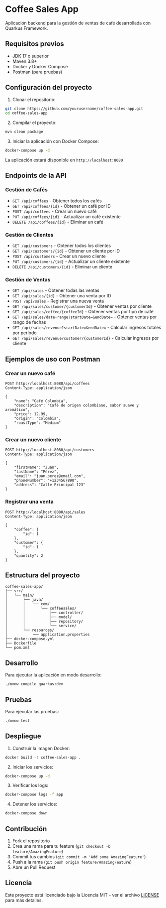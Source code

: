 # Coffee Sales App

Aplicación backend para la gestión de ventas de café desarrollada con Quarkus Framework.

## Requisitos previos

- JDK 17 o superior
- Maven 3.8+
- Docker y Docker Compose
- Postman (para pruebas)

## Configuración del proyecto

1. Clonar el repositorio:
```bash
git clone https://github.com/yourusername/coffee-sales-app.git
cd coffee-sales-app
```

2. Compilar el proyecto:
```bash
mvn clean package
```

3. Iniciar la aplicación con Docker Compose:
```bash
docker-compose up -d
```

La aplicación estará disponible en `http://localhost:8080`

## Endpoints de la API

### Gestión de Cafés

- `GET /api/coffees` - Obtener todos los cafés
- `GET /api/coffees/{id}` - Obtener un café por ID
- `POST /api/coffees` - Crear un nuevo café
- `PUT /api/coffees/{id}` - Actualizar un café existente
- `DELETE /api/coffees/{id}` - Eliminar un café

### Gestión de Clientes

- `GET /api/customers` - Obtener todos los clientes
- `GET /api/customers/{id}` - Obtener un cliente por ID
- `POST /api/customers` - Crear un nuevo cliente
- `PUT /api/customers/{id}` - Actualizar un cliente existente
- `DELETE /api/customers/{id}` - Eliminar un cliente

### Gestión de Ventas

- `GET /api/sales` - Obtener todas las ventas
- `GET /api/sales/{id}` - Obtener una venta por ID
- `POST /api/sales` - Registrar una nueva venta
- `GET /api/sales/customer/{customerId}` - Obtener ventas por cliente
- `GET /api/sales/coffee/{coffeeId}` - Obtener ventas por tipo de café
- `GET /api/sales/date-range?startDate=&endDate=` - Obtener ventas por rango de fechas
- `GET /api/sales/revenue?startDate=&endDate=` - Calcular ingresos totales por período
- `GET /api/sales/revenue/customer/{customerId}` - Calcular ingresos por cliente

## Ejemplos de uso con Postman

### Crear un nuevo café

```http
POST http://localhost:8080/api/coffees
Content-Type: application/json

{
    "name": "Café Colombia",
    "description": "Café de origen colombiano, sabor suave y aromático",
    "price": 12.99,
    "origin": "Colombia",
    "roastType": "Medium"
}
```

### Crear un nuevo cliente

```http
POST http://localhost:8080/api/customers
Content-Type: application/json

{
    "firstName": "Juan",
    "lastName": "Pérez",
    "email": "juan.perez@email.com",
    "phoneNumber": "+1234567890",
    "address": "Calle Principal 123"
}
```

### Registrar una venta

```http
POST http://localhost:8080/api/sales
Content-Type: application/json

{
    "coffee": {
        "id": 1
    },
    "customer": {
        "id": 1
    },
    "quantity": 2
}
```

## Estructura del proyecto

```
coffee-sales-app/
├── src/
│   └── main/
│       ├── java/
│       │   └── com/
│       │       └── coffeesales/
│       │           ├── controller/
│       │           ├── model/
│       │           ├── repository/
│       │           └── service/
│       └── resources/
│           └── application.properties
├── docker-compose.yml
├── Dockerfile
└── pom.xml
```

## Desarrollo

Para ejecutar la aplicación en modo desarrollo:

```bash
./mvnw compile quarkus:dev
```

## Pruebas

Para ejecutar las pruebas:

```bash
./mvnw test
```

## Despliegue

1. Construir la imagen Docker:
```bash
docker build -t coffee-sales-app .
```

2. Iniciar los servicios:
```bash
docker-compose up -d
```

3. Verificar los logs:
```bash
docker-compose logs -f app
```

4. Detener los servicios:
```bash
docker-compose down
```

## Contribución

1. Fork el repositorio
2. Crea una rama para tu feature (`git checkout -b feature/AmazingFeature`)
3. Commit tus cambios (`git commit -m 'Add some AmazingFeature'`)
4. Push a la rama (`git push origin feature/AmazingFeature`)
5. Abre un Pull Request

## Licencia

Este proyecto está licenciado bajo la Licencia MIT - ver el archivo [LICENSE](LICENSE) para más detalles.